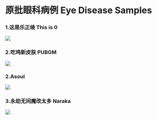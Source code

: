 # 原批眼科病例 Eye Disease Samples


### 1.这是乐正绫   This is 0

![](https://github.com/DreamingCats/GenshitJokes/raw/main/genshitjokes/原批眼科病例/这是乐正绫.jpg)

### 2.吃鸡新皮肤   PUBGM

![](https://github.com/DreamingCats/GenshitJokes/raw/main/genshitjokes/原批眼科病例/吃鸡新皮肤.jpg)

### 2.Asoul

![](https://github.com/DreamingCats/GenshitJokes/raw/main/genshitjokes/原批眼科病例/asoul.jpg)

### 3.永劫无间魔改太多   Naraka

![](https://github.com/DreamingCats/GenshitJokes/raw/main/genshitjokes/原批眼科病例/永劫无间魔改太多.jpg)